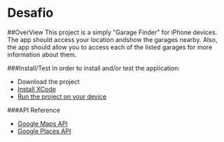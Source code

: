 # Desafio

##OverView
This project is a simply "Garage Finder" for iPhone devices.
The app should access your location andshow the garages nearby. 
Also, the app should allow you to access each of the listed garages for more information about them.

###Install/Test
In order to install and/or test the application:
- Download the project
- [Install XCode](goo.gl/hjghAI)
- [Run the project on your device](goo.gl/3LjD92)

###API Reference

- [Google Maps API](goo.gl/NHOUi3)
- [Google Places API](goo.gl/hDsnZ9)
